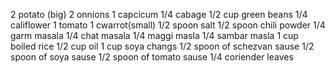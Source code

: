 2 potato (big)
2 onnions
1 capcicum
1/4 cabage
1/2 cup green beans
1/4 califlower
1 tomato
1 cwarrot(small)
1/2 spoon salt
1/2 spoon chili powder
1/4   garm masala 
1/4 chat masala
1/4 maggi masla
1/4 sambar masla 
1 cup  boiled rice
1/2 cup oil
1 cup soya changs
1/2 spoon of schezvan sause
1/2 spoon of soya sause
1/2 spoon of tomato sause
1/4 coriender leaves